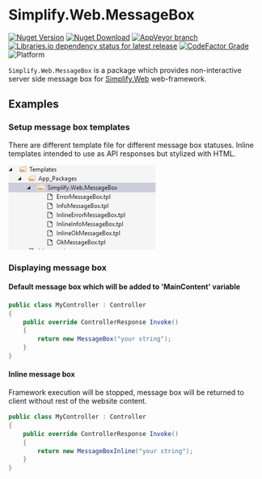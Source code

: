 # Simplify.Web.MessageBox

[![Nuget Version](https://img.shields.io/nuget/v/Simplify.Web.MessageBox)](https://www.nuget.org/packages/Simplify.Web.MessageBox/)
[![Nuget Download](https://img.shields.io/nuget/dt/Simplify.Web.MessageBox)](https://www.nuget.org/packages/Simplify.Web.MessageBox/)
[![AppVeyor branch](https://img.shields.io/appveyor/ci/i4004/simplify-web-messagebox/master)](https://ci.appveyor.com/project/i4004/simplify-web-messagebox)
[![Libraries.io dependency status for latest release](https://img.shields.io/librariesio/release/nuget/Simplify.Web.MessageBox)](https://libraries.io/nuget/Simplify.Web.MessageBox)
[![CodeFactor Grade](https://img.shields.io/codefactor/grade/github/SimplifyNet/Simplify.Web.MessageBox)](https://www.codefactor.io/repository/github/simplifynet/simplify.web.MessageBox)
![Platform](https://img.shields.io/badge/platform-.NET%20Standard%202.0%20%7C%20.NET%204.6.2-lightgrey)

`Simplify.Web.MessageBox` is a package which provides non-interactive server side message box for [Simplify.Web](https://github.com/SimplifyNet/Simplify.Web) web-framework.

## Examples

### Setup message box templates

There are different template file for different message box statuses.
Inline templates intended to use as API responses but stylized with HTML.

![Template files](https://raw.githubusercontent.com/SimplifyNet/Simplify.Web.MessageBox/master/images/template-files.png)

### Displaying message box

#### Default message box which will be added to 'MainContent' variable

```csharp
public class MyController : Controller
{
    public override ControllerResponse Invoke()
    {
        return new MessageBox("your string");
    }
}
```

#### Inline message box

Framework execution will be stopped, message box will be returned to client without rest of the website content.

```csharp
public class MyController : Controller
{
    public override ControllerResponse Invoke()
    {
        return new MessageBoxInline("your string");
    }
}
```
